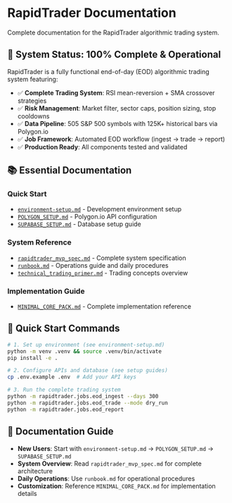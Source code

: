 # RapidTrader Documentation

Complete documentation for the RapidTrader algorithmic trading system.

## 🎯 System Status: **100% Complete & Operational**

RapidTrader is a fully functional end-of-day (EOD) algorithmic trading system featuring:
- ✅ **Complete Trading System**: RSI mean-reversion + SMA crossover strategies
- ✅ **Risk Management**: Market filter, sector caps, position sizing, stop cooldowns
- ✅ **Data Pipeline**: 505 S&P 500 symbols with 125K+ historical bars via Polygon.io
- ✅ **Job Framework**: Automated EOD workflow (ingest → trade → report)
- ✅ **Production Ready**: All components tested and validated

## 📚 Essential Documentation

### Quick Start
- [`environment-setup.md`](environment-setup.md) - Development environment setup
- [`POLYGON_SETUP.md`](POLYGON_SETUP.md) - Polygon.io API configuration
- [`SUPABASE_SETUP.md`](SUPABASE_SETUP.md) - Database setup guide

### System Reference
- [`rapidtrader_mvp_spec.md`](rapidtrader_mvp_spec.md) - Complete system specification
- [`runbook.md`](runbook.md) - Operations guide and daily procedures
- [`technical_trading_primer.md`](technical_trading_primer.md) - Trading concepts overview

### Implementation Guide
- [`MINIMAL_CORE_PACK.md`](MINIMAL_CORE_PACK.md) - Complete implementation reference

## 🚀 Quick Start Commands

```bash
# 1. Set up environment (see environment-setup.md)
python -m venv .venv && source .venv/bin/activate
pip install -e .

# 2. Configure APIs and database (see setup guides)
cp .env.example .env  # Add your API keys

# 3. Run the complete trading system
python -m rapidtrader.jobs.eod_ingest --days 300
python -m rapidtrader.jobs.eod_trade --mode dry_run
python -m rapidtrader.jobs.eod_report
```

## 📖 Documentation Guide

- **New Users**: Start with `environment-setup.md` → `POLYGON_SETUP.md` → `SUPABASE_SETUP.md`
- **System Overview**: Read `rapidtrader_mvp_spec.md` for complete architecture
- **Daily Operations**: Use `runbook.md` for operational procedures
- **Customization**: Reference `MINIMAL_CORE_PACK.md` for implementation details